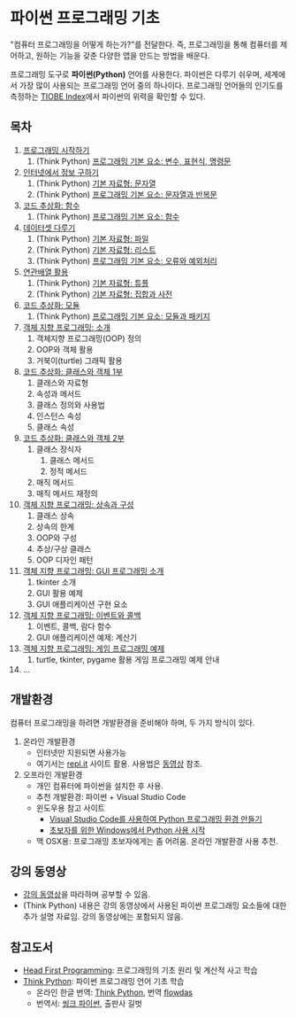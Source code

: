 파이썬 프로그래밍 기초
===

"컴퓨터 프로그래밍을 어떻게 하는가?"를 전달한다.
즉, 프로그래밍을 통해 컴퓨터를 제어하고, 원하는 기능을 갖춘 다양한 앱을 만드는 방법을 배운다.

프로그래밍 도구로 **파이썬(Python)** 언어를 사용한다.
파이썬은 다루기 쉬우며, 세계에서 가장 많이 사용되는 프로그래밍 언어 중의 하나이다.
프로그래밍 언어들의 인기도를 측정하는 
[TIOBE Index](https://www.tiobe.com/tiobe-index/)에서 
파이썬의 위력을 확인할 수 있다.

## 목차

1. [프로그래밍 시작하기](./notebooks/PiPy01A-ProgrammingStart.ipynb)
    1. (Think Python) [프로그래밍 기본 요소: 변수, 표현식, 명령문](./notebooks/PiPy01B-Variables_Expressions_Commands.ipynb)
1. [인터넷에서 정보 구하기](./notebooks/PiPy02A-InfoFromInternet.ipynb)
    1. (Think Python) [기본 자료형: 문자열](./notebooks/PiPy02B-Strings.ipynb)
    1. (Think Python) [프로그래밍 기본 요소: 문자열과 반복문](./notebooks/PiPy02C-StringsAndLoops.ipynb)
1. [코드 추상화: 함수](./notebooks/PiPy03A-FunctionAbstraction.ipynb)
    1. (Think Python) [프로그래밍 기본 요소: 함수](./notebooks/PiPy03B-Functions.ipynb)
1. [데이터셋 다루기](./notebooks/PiPy04A-DataSets.ipynb)
    1. (Think Python) [기본 자료형: 파일](./notebooks/PiPy04B-Files.ipynb)
    1. (Think Python) [기본 자료형: 리스트](./notebooks/PiPy04C-Lists.ipynb)
    1. (Think Python) [프로그래밍 기본 요소: 오류와 예외처리](./notebooks/PiPy04D-ErrorsAndExceptions.ipynb)
1. [연관배열 활용](./notebooks/PiPy05A-AssociativeArrays.ipynb)
    1. (Think Python) [기본 자료형: 튜플](./notebooks/PiPy05B-Tuples.ipynb)
    1. (Think Python) [기본 자료형: 집합과 사전](./notebooks/PiPy05C-SetsAndDictionaries.ipynb)
1. [코드 추상화: 모듈](./notebooks/PiPy06A-ModularProgramming.ipynb)
    1. (Think Python) [프로그래밍 기본 요소: 모듈과 패키지](./notebooks/PiPy06B-ModulesAndPackages.ipynb)
1. [객체 지향 프로그래밍: 소개](./notebooks/PiPy07-OOP_Introduction.ipynb)
    1. 객체지향 프로그래밍(OOP) 정의
    1. OOP와 객체 활용
    1. 거북이(turtle) 그래픽 활용
1. [코드 추상화: 클래스와 객체 1부](./notebooks/PiPy08-ClassesAndInstances_Part1.ipynb)
    1. 클래스와 자료형
    1. 속성과 메서드
    1. 클래스 정의와 사용법
    1. 인스턴스 속성
    1. 클래스 속성
1. [코드 추상화: 클래스와 객체 2부](./notebooks/PiPy09-ClassesAndInstances_Part2.ipynb)
    1. 클래스 장식자
        1. 클래스 메서드
        1. 정적 메서드
    1. 매직 메서드
    1. 매직 메서드 재정의
1. [객체 지향 프로그래밍: 상속과 구성](./notebooks/PiPy10-OOP_InheritanceAndComposition.ipynb)
    1. 클래스 상속
    1. 상속의 한계
    1. OOP와 구성
    1. 추상/구상 클래스
    1. OOP 디자인 패턴
1. [객체 지향 프로그래밍: GUI 프로그래밍 소개](./notebooks/PiPy11-OOP_GUI-Programming_Introduction.ipynb)
    1. tkinter 소개
    1. GUI 활용 예제
    1. GUI 애플리케이션 구현 요소
1. [객체 지향 프로그래밍: 이벤트와 콜백](./notebooks/PiPy12-OOP_EventsAndCallbacks.ipynb)
    1. 이벤트, 콜백, 람다 함수
    1. GUI 애플리케이션 예제: 계산기
1. [객체 지향 프로그래밍: 게임 프로그래밍 예제](./notebooks/PiPy13-OOP_GameProgramming_Examples.ipynb)
    1. turtle, tkinter, pygame 활용 게임 프로그래밍 예제 안내
1. ...

## 개발환경

컴퓨터 프로그래밍을 하려면 개발환경을 준비해야 하며, 두 가지 방식이 있다.

1. 온라인 개발환경
    * 인터넷만 지원되면 사용가능
    * 여기서는 [repl.it](https://repl.it) 사이트 활용. 
        사용법은 [동영상](https://www.youtube.com/watch?v=dWtCVbuwC_c&list=PL5aSjzJqCaPY0Nyu_hUVU8_HhBARlgP-f&index=3&t=571s) 참조.
1. 오프라인 개발환경
    * 개인 컴퓨터에 파이썬을 설치한 후 사용.
    * 추천 개발환경: 파이썬 + Visual Studio Code
    * 윈도우용 참고 사이트
        * [Visual Studio Code를 사용하여 Python 프로그래밍 환경 만들기](https://www.youtube.com/watch?v=e4n2VnhiI28)
        * [초보자를 위한 Windows에서 Python 사용 시작](https://docs.microsoft.com/ko-kr/windows/python/beginners)
    * 맥 OSX용: 프로그래밍 초보자에게는 좀 어려움. 온라인 개발환경 사용 추천.

## 강의 동영상

* [강의 동영상](https://www.youtube.com/playlist?list=PL5aSjzJqCaPY0Nyu_hUVU8_HhBARlgP-f)을 
    따라하며 공부할 수 있음.
* (Think Python) 내용은 강의 동영상에서 사용된 파이썬 프로그래밍 요소들에 대한 추가 설명 자료임. 
    강의 동영상에는 포함되지 않음.

## 참고도서

* [Head First Programming](http://m.hanbit.co.kr/store/books/book_view.html?p_code=B3578815816): 
    프로그래밍의 기초 원리 및 계산적 사고 학습
* [Think Python](http://greenteapress.com/wp/think-python-2e/):
    파이썬 프로그래밍 언어 기초 학습
    * 온라인 한글 번역: [Think Python](https://www.flowdas.com/thinkpython/index.html#thinkpython), 
    번역 [flowdas](https://www.flowdas.com)
    * 번역서: [씽크 파이썬](https://www.gilbut.co.kr/book/view?bookcode=BN001838&perdevice=pc), 출판사 길벗
